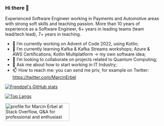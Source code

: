 ### Hi there 👋
Experienced Software Engineer working in Payments and Automotive areas with strong soft skills and teaching passion. More than 10 years of experience as a Software Engineer, 6+ years in leading teams (team lead/tech lead), 7+ years in teaching.

- 🔭 I’m currently working on Advent of Code 2022, using Kotlin;
- 🌱 I’m currently learning Kafka & Kafka Streams workshops; Azure & AWS Certifications; Kotlin Multiplatform -> my own software idea;
- 👯 I’m looking to collaborate on projects related to Quantum Computing;
- 💬 Ask me about how to start working in IT Industry;
- 📫 How to reach me: you can send me priv, for example on Twitter: https://twitter.com/MarcinErbel

[![Frendzel's GitHub stats](https://github-readme-stats.vercel.app/api?username=Frendzel&count_private=true&show_icons=true&theme=radical)](https://github.com/Frendzel/github-readme-stats)

[![Top Langs](https://github-readme-stats.vercel.app/api/top-langs/?username=Frendzel&langs_count=8&layout=compact&theme=radical)](https://github.com/Frendzel/github-readme-stats)

<a href="https://stackoverflow.com/users/995199/marcin-erbel"><img src="https://stackoverflow.com/users/flair/995199.png" width="208" height="58" alt="profile for Marcin Erbel at Stack Overflow, Q&amp;A for professional and enthusiast programmers" title="profile for Marcin Erbel at Stack Overflow, Q&amp;A for professional and enthusiast programmers"></a>
